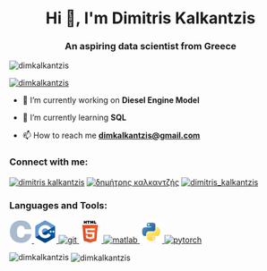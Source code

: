<h1 align="center">Hi 👋, I'm Dimitris Kalkantzis</h1>
<h3 align="center">An aspiring data scientist from Greece</h3>

<p align="left"> <img src="https://komarev.com/ghpvc/?username=dimkalkantzis&label=Profile%20views&color=0e75b6&style=flat" alt="dimkalkantzis" /> </p>

<p align="left"> <a href="https://github.com/ryo-ma/github-profile-trophy"><img src="https://github-profile-trophy.vercel.app/?username=dimkalkantzis" alt="dimkalkantzis" /></a> </p>

- 🔭 I’m currently working on **Diesel Engine Model**

- 🌱 I’m currently learning **SQL**

- 📫 How to reach me **dimkalkantzis@gmail.com**

<h3 align="left">Connect with me:</h3>
<p align="left">
<a href="https://linkedin.com/in/dimitris kalkantzis" target="blank"><img align="center" src="https://raw.githubusercontent.com/rahuldkjain/github-profile-readme-generator/master/src/images/icons/Social/linked-in-alt.svg" alt="dimitris kalkantzis" height="30" width="40" /></a>
<a href="https://fb.com/δημήτρης καλκαντζής" target="blank"><img align="center" src="https://raw.githubusercontent.com/rahuldkjain/github-profile-readme-generator/master/src/images/icons/Social/facebook.svg" alt="δημήτρης καλκαντζής" height="30" width="40" /></a>
<a href="https://instagram.com/dimitris_kalkantzis" target="blank"><img align="center" src="https://raw.githubusercontent.com/rahuldkjain/github-profile-readme-generator/master/src/images/icons/Social/instagram.svg" alt="dimitris_kalkantzis" height="30" width="40" /></a>
</p>

<h3 align="left">Languages and Tools:</h3>
<p align="left"> <a href="https://www.cprogramming.com/" target="_blank" rel="noreferrer"> <img src="https://raw.githubusercontent.com/devicons/devicon/master/icons/c/c-original.svg" alt="c" width="40" height="40"/> </a> <a href="https://www.w3schools.com/cpp/" target="_blank" rel="noreferrer"> <img src="https://raw.githubusercontent.com/devicons/devicon/master/icons/cplusplus/cplusplus-original.svg" alt="cplusplus" width="40" height="40"/> </a> <a href="https://git-scm.com/" target="_blank" rel="noreferrer"> <img src="https://www.vectorlogo.zone/logos/git-scm/git-scm-icon.svg" alt="git" width="40" height="40"/> </a> <a href="https://www.w3.org/html/" target="_blank" rel="noreferrer"> <img src="https://raw.githubusercontent.com/devicons/devicon/master/icons/html5/html5-original-wordmark.svg" alt="html5" width="40" height="40"/> </a> <a href="https://www.mathworks.com/" target="_blank" rel="noreferrer"> <img src="https://upload.wikimedia.org/wikipedia/commons/2/21/Matlab_Logo.png" alt="matlab" width="40" height="40"/> </a> <a href="https://www.python.org" target="_blank" rel="noreferrer"> <img src="https://raw.githubusercontent.com/devicons/devicon/master/icons/python/python-original.svg" alt="python" width="40" height="40"/> </a> <a href="https://pytorch.org/" target="_blank" rel="noreferrer"> <img src="https://www.vectorlogo.zone/logos/pytorch/pytorch-icon.svg" alt="pytorch" width="40" height="40"/> </a> </p>

<p><img align="left" src="https://github-readme-stats.vercel.app/api/top-langs?username=dimkalkantzis&show_icons=true&locale=en&layout=compact" alt="dimkalkantzis" /></p>

<p>&nbsp;<img align="center" src="https://github-readme-stats.vercel.app/api?username=dimkalkantzis&show_icons=true&locale=en" alt="dimkalkantzis" /></p>

